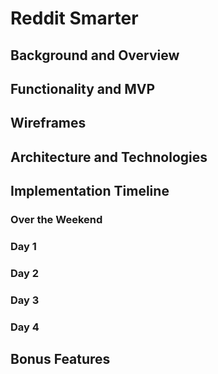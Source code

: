 # Reddit Smarter

## Background and Overview

## Functionality and MVP

## Wireframes

## Architecture and Technologies

## Implementation Timeline

### Over the Weekend

### Day 1

### Day 2

### Day 3

### Day 4

## Bonus Features
